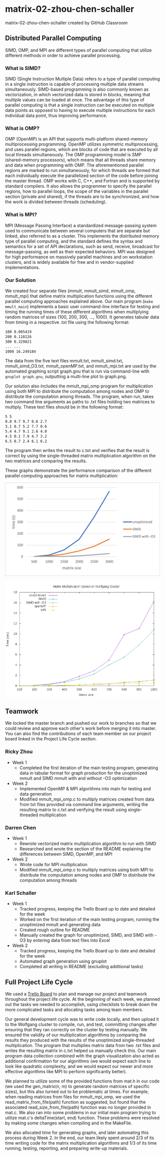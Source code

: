 # matrix-02-zhou-chen-schaller
matrix-02-zhou-chen-schaller created by GitHub Classroom

## Distributed Parallel Computing
SIMD, OMP, and MPI are different types of parallel computing that utilize different methods in order to achieve parallel processing.

### What is SIMD?
SIMD (Single Instruction Multiple Data) refers to a type of parallel computing in a single instruction is capable of processing multiple data streams simultaneously. SIMD-based programming is also commonly known as vectorization, in which vectorized data is stored in blocks, meaning that multiple values can be loaded at once. The advantage of this type of parallel computing is that a single instruction can be executed on multiple data points as opposed to having to execute multiple instructions for each individual data point, thus improving performance.

### What is OMP?
OMP (OpenMP) is an API that supports multi-platform shared-memory multiprocessing programming. OpenMP utilizes symmetric multiprocessing, and uses parallel regions, which are blocks of code that are executed by all local threads simultaneously. The OMP programming model is SMP (shared-memory processors), which means that all threads share memory and data when programming with OMP. The aforementioned parallel regions are marked to run simultaneously, for which threads are formed that each individually execute the parallelized section of the code before joining the master thread. OMP works with C, C++, and Fortran and is supported by standard compilers. It also allows the programmer to specify the parallel regions, how to parallel loops, the scope of the variables in the parallel section (private and shared), if the threads are to be synchronized, and how the work is divided between threads (scheduling).

### What is MPI?
MPI (Message Passing Interface) a standardized message-passing system used to communicate between several computers that are separate but linked, also referred to as a cluster. This implements the distributed memory type of parallel computing, and the standard defines the syntax and semantics for a set of API declarations, such as send, receive, broadcast for message-passing, as well as their expected behaviors. MPI was designed for high performance on massively parallel machines and on workstation clusters, and is widely available for free and in vendor-supplied implementations.

### Our Solution
We created four separate files (mmult, mmult_simd, mmult_omp, mmult_mpi) that define matrix multiplication functions using the different parallel computing approaches explained above. Our main program (`make mmult_main`) implements a basic user command-line interface for testing and timing the running times of these different algorithms when multiplying random matrices of sizes (100, 200, 300, ..., 1000). It generates tabular data from timing in a respective .txt file using the following format:
```
100 0.005419
200 0.118126
300 0.329821
... ...
1000 16.249184
```
The data from the five text files mmult.txt, mmult_simd.txt, mmult_simd_O3.txt, mmult_openMP.txt, and mmult_mpi.txt are used by the automated graphing script graph.gnu that is run via command-line with `gnuplot graph.gnu`, outputting a multi-line plot to graph.png.

Our solution also includes the mmult_mpi_omp program for multiplication using both MPI to distribute the computation among nodes and OMP to distribute the computation among threads. The program, when run, takes two command line arguments as paths to .txt files holding two matrices to multiply. These text files should be in the following format:
```
5 5
0.0 9.7 9.7 0.6 2.7
3.1 8.7 5.2 7.7 0.6
5.4 4.7 9.1 2.6 4.0
4.5 0.1 7.9 4.7 3.2
6.5 8.7 2.4 6.1 6.2
```
The program then writes the result to c.txt and verifies that the result is correct by using the single-threaded matrix multiplication algorithm on the two matrices and comparing the results.

These graphs demonstrate the performance comparison of the different parallel computing approaches for matrix multiplication:

![Week 1 Graph](graph1.png)

![Week 2 Graph](graph2.png)

## Teamwork
We locked the master branch and pushed our work to branches so that we could review and approve each other's work before merging it into master. You can also find the contributions of each team member on our project board linked in the Project Life Cycle section.

### Ricky Zhou
* Week 1
  * Completed the first iteration of the main testing program, generating data in tabular format for graph production for the unoptimized mmult and SIMD mmult with and without -O3 optimization
* Week 2
  * Implemented OpenMP & MPI algorithms into main for testing and data generation
  * Modified mmult_mpi_omp.c to multiply matrices created from data from txt files provided via command line arguments, writing the resulting matrix to c.txt and verifying the result using single-threaded multiplication
  

### Darren Chen
* Week 1
  * Rewrote vectorized matrix multiplication algorithm to run with SIMD
  * Researched and wrote the section of the README explaining the differences between SIMD, OpenMP, and MPI
* Week 2
  * Wrote code for MPI multiplication
  * Modified mmult_mpi_omp.c to multiply matrices using both MPI to distribute the computation among nodes and OMP to distribute the computation among threads

### Karl Schaller
* Week 1
  * Tracked progress, keeping the Trello Board up to date and detailed for the week
  * Worked on the first iteration of the main testing program, running the unoptimized mmult and generating data
  * Created rough outline for README
  * Manually created the graph for unoptimized, SIMD, and SIMD with -O3 by entering data from text files into Excel
* Week 2
  * Tracked progress, keeping the Trello Board up to date and detailed for the week
  * Automated graph generation using gnuplot
  * Completed all writing in README (excluding additional tasks)

## Full Project Life Cycle
We used a [Trello Board](https://trello.com/b/20iU4Cqc/02-zhou-chen-schaller) to plan and manage our project and teamwork throughout the project life cycle. At the beginning of each week, we planned out the tasks we needed to accomplish, using checklists to break down the more complicated tasks and allocating tasks among team members.

Our general development cycle was to write code locally, and then upload it to the Wolfgang cluster to compile, run, and test, committing changes after ensuring that they ran correctly on the cluster by testing manually. We ensured the validity of our multiplication algorithms by comparing the results they produced with the results of the unoptimized single-threaded multiplication. The program that multiplies matrix data from two .txt files and writes the resulitng matrix in c.txt helped us manually check this. Our main program data collection combined with the graph visualization also acted as additional confirmation for our algorithms (we would expect each line to look like quadratic complexity, and we would expect our newer and more effective algorithms like MPI to perform significantly better).

We planned to utilize some of the provided functions from mat.h in our code (we used the gen_matrix(n, m) to generate random matrices of specific sizes), but this also turned out to be problematic at times. For example, when reading matrices from files for mmult_mpi_omp, we used the read_matrix_from_file(path) function as suggested, but found that the associated read_size_from_file(path) function was no longer provided in mat.c. We also ran into some problems in our initial main program trying to utilize mat.c's deltaTime(start, end) function. These problems were resolved by making some changes when compiling and in the MakeFile.

We also allocated time for generating graphs, and later automating this process during Week 2. In the end, our team likely spent around 2/3 of its time writing code for the matrix multiplication algorithms and 1/3 of its time running, testing, reporting, and preparing write-up materials.

